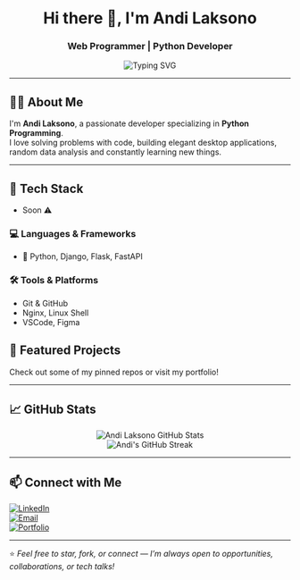 <h1 align="center">Hi there 👋, I'm Andi Laksono</h1>
<h3 align="center">Web Programmer | Python Developer</h3>

<p align="center">
  <img src="https://readme-typing-svg.demolab.com?font=Fira+Code&size=22&pause=1000&color=0AFFC1&center=true&vCenter=true&width=435&lines=I+build+web+apps+with+Python+%26+JavaScript;Lifelong+learner+%7C+Clean+Code+Enthusiast;Open+for+collaboration+and+remote+work!" alt="Typing SVG" />
</p>

---

## 🧑‍💻 About Me

I'm **Andi Laksono**, a passionate developer specializing in **Python Programming**.  
I love solving problems with code, building elegant desktop applications, random data analysis and constantly learning new things.

---

## 🚀 Tech Stack
- Soon ⚠️
  
### 💻 Languages & Frameworks
- 🔹 Python, Django, Flask, FastAPI

### 🛠️ Tools & Platforms
- Git & GitHub
- Nginx, Linux Shell
- VSCode, Figma

## 🧩 Featured Projects
Check out some of my pinned repos or visit my portfolio!


---

## 📈 GitHub Stats

<p align="center">
  <img src="https://github-readme-stats.vercel.app/api?username=andilaksono&show_icons=true&theme=radical" alt="Andi Laksono GitHub Stats" />
  <br />
  <img src="https://github-readme-streak-stats.herokuapp.com/?user=andilaksono&theme=radical" alt="Andi's GitHub Streak" />
</p>

---

## 📫 Connect with Me

[![LinkedIn](https://img.shields.io/badge/-LinkedIn-0077B5?style=flat-square&logo=linkedin&logoColor=white)](https://linkedin.com/in/andilaksono)  
[![Email](https://img.shields.io/badge/-Email-blue?style=flat-square&logo=gmail&logoColor=white)](mailto:andilaksono@example.com)  
[![Portfolio](https://img.shields.io/badge/-Portfolio-121013?style=flat-square&logo=react&logoColor=61DAFB)](https://andilaksono.dev)

---

⭐️ *Feel free to star, fork, or connect — I’m always open to opportunities, collaborations, or tech talks!*
